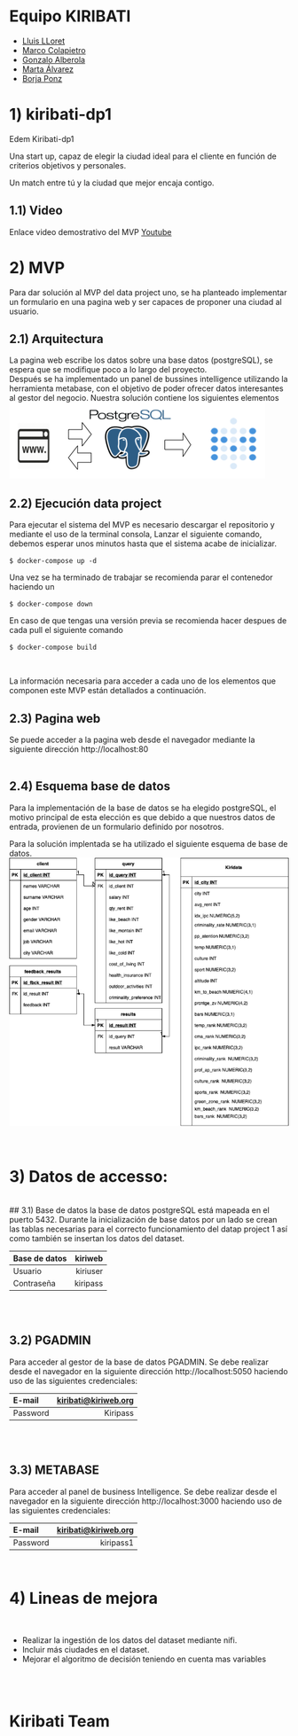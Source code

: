 # Equipo KIRIBATI 
* [Lluis LLoret](https://github.com/luisllll)
* [Marco Colapietro](https://github.com/Marcolapietro)
* [Gonzalo  Alberola](https://github.com/GonzaloAP97)
* [Marta Álvarez](https://github.com/maalal)
* [Borja Ponz](https://github.com/fbponz)

# 1) kiribati-dp1
Edem Kiribati-dp1

Una start up, capaz de elegir la ciudad ideal para el cliente en función de criterios objetivos y personales. 

Un match entre tú y la ciudad que mejor encaja contigo. 
<br>

## 1.1) Video 
Enlace video demostrativo del MVP [Youtube](https://youtu.be/I0x2DN5eqkA) 
<br>

# 2) MVP
Para dar solución al MVP del data project uno, se ha planteado implementar un formulario en una pagina web y ser capaces de proponer una ciudad al usuario. 
<br>

## 2.1) Arquitectura 
La pagina web escribe los datos sobre una base datos (postgreSQL), se espera que se modifique poco a lo largo del proyecto. <br>
Después se ha implementado un panel de bussines intelligence utilizando la herramienta metabase, con el objetivo de poder ofrecer datos interesantes al gestor del negocio.
Nuestra solución contiene los siguientes elementos
<br>
<img src="images/arquitecutraDP1_Kiribati.png"/>
<br>

## 2.2) Ejecución data project
Para ejecutar el sistema del MVP es necesario descargar el repositorio y mediante el uso de la terminal consola, Lanzar el siguiente comando, debemos esperar unos minutos hasta que el sistema acabe de inicializar.

    $ docker-compose up -d

Una vez se ha terminado de trabajar se recomienda parar el contenedor haciendo un 

    $ docker-compose down

En caso de que tengas una versión previa se recomienda hacer despues de cada pull el siguiente comando

    $ docker-compose build

<br>

La información necesaria para acceder a cada uno de los elementos que componen este MVP están detallados a continuación.
<br>

## 2.3) Pagina web
Se puede acceder a la pagina web desde el navegador mediante la siguiente dirección http://localhost:80
<br>
<br>

## 2.4) Esquema base de datos
Para la implementación de la base de datos se ha elegido postgreSQL, el motivo principal de esta elección es que debido a que nuestros datos de entrada, provienen de un formulario definido por nosotros.

Para la solución implentada se ha utilizado el siguiente esquema de base de datos.
<br>
<img src="images/Database_Tables.png"/>

<br>

# 3) Datos de accesso:
<br>
## 3.1) Base de datos 
la base de datos postgreSQL está mapeada en el puerto 5432. Durante la inicialización de base datos por un lado se crean las tablas necesarias para el correcto funcionamiento del datap project 1 así como también se insertan los datos del dataset. 
<br>

| Base de datos |  kiriweb|
| :------------- | -----------: |
| Usuario      | kiriuser     |
|  Contraseña | kiripass    |

<br>
<br>

## 3.2) PGADMIN
Para acceder al gestor de la base de datos PGADMIN. Se debe realizar desde el navegador en la siguiente dirección http://localhost:5050 haciendo uso de las siguientes credenciales:
<br>

| E-mail      | kiribati@kiriweb.org    |
| :------------- | -----------: |
| Password | Kiripass |   

<br>
<br>


## 3.3) METABASE 
Para acceder al panel de business Intelligence. Se debe realizar desde el navegador en la siguiente dirección http://localhost:3000 haciendo uso de las siguientes credenciales:
<br>

| E-mail      | kiribati@kiriweb.org    |
| :------------- | -----------: |
| Password | kiripass1 |   

<br>

# 4) Lineas de mejora
<br>

* Realizar la ingestión de los datos del dataset mediante nifi.
* Incluir más ciudades en el dataset.
* Mejorar el algoritmo de decisión teniendo en cuenta mas variables

<br><br>

# Kiribati Team
